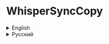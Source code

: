 # WhisperSyncCopy

<details>
   <summary>English</summary>

   **WhisperSyncCopy** is a tool for manually synchronizing files between two directories, copying only the changed files.

   #### Steps to use WhisperSyncCopy:

   1. **Language selection:**
      - On the first run, the program will prompt you to select a language. Use the up and down arrows to select the language, then press Enter.

   2. **Main Menu:**
      - After selecting the language, you will enter the main menu where you can choose one of the following options:
        - **Synchronize**: to start the file synchronization process.
        - **Settings**: to change the language, directories, and other parameters.
        - **Exit**: to exit the program.

   3. **Setting up source and target directories:**
      - In the settings section, the program will ask you for the paths to the source and target directories. If you have used the program before, it will apply the saved paths.

   4. **Working with the `WhisperSyncCopy.toml` file:**
      - By default, the file looks like this:
      ```
      [language]
      current = ""

      [paths]
      source = ""
      destination = ""
      save_paths = true

      [getignore]
      patterns = []

      ```
      - You can manually change the language by setting `current` to `ru` or `en`.
      - You can also change the source and destination paths for synchronization.
      - You can add ignored paths in the `patterns` section.

      **The structure will look like this:**
      ```
      [getignore]
      patterns = [
         "/*", (to block all content)
         "/*.log", (to block specific files or files in a path)
      ]
      ```

      **Example:**
      ```
      "/home/*",
      "/home/logs/*", (to block all content)
      "/home/logs", (to block folder creation)
      "/home/logs/*.log" (to block files with the .log extension)
      ```

   5. **Manual file synchronization:**
      - The program will copy all changed files from the source directory to the target directory, skipping the files specified in the `WhisperSyncCopy.toml` file.
      - **Note:** Synchronization is not automatic. You will need to manually run the program each time you want to synchronize the directories.
      - Automatic synchronization will request permission after each synchronization. This can be useful if you need to synchronize data frequently.

   6. **Settings:**
      - Change language
      - Change directory
      - Delete config

   7. **Completion:**
      - After synchronization is complete, the program will notify you that the files have been successfully copied.

</details>

<details>
   <summary>Русский</summary>

   **WhisperSyncCopy** — это инструмент для ручной синхронизации файлов между двумя директориями, который копирует только измененные файлы.

   #### Шаги использования WhisperSyncCopy:

   1. **Выбор языка:**
      - При первом запуске программа предложит вам выбрать язык. Используйте стрелки вверх и вниз для выбора языка, затем нажмите Enter.

   2. **Главное меню:**
      - После выбора языка вы попадете в главное меню, где можно выбрать один из следующих пунктов:
        - **Синхронизация**: для начала процесса синхронизации файлов.
        - **Настройки**: для изменения языка, директорий и других параметров.
        - **Выйти**: для выхода из программы.

   3. **Настройка исходной и целевой директорий:**
      - В разделе настроек программа запросит у вас пути к исходной и целевой директориям. Если вы уже использовали программу ранее, она применет сохраненые пути.

   4. **Работа с файлом `WhisperSyncCopy.toml`:**
      - По умолчанию файл выглядит так:
      ```
      [language]
      current = ""

      [paths]
      source = ""
      destination = ""
      save_paths = true

      [getignore]
      patterns = []

      ```
      - В нем можно вручную изменить язык, установив `current` на `ru` или `en`.
      - Также можно изменить исходный и конечный путь синхронизации.
      - Также можно добавить игнорируемые пути в `patterns`.

      **Структура будет выглядеть так:**
      ```
      [getignore]
      patterns = [
         "/*", (для запрета содержимого)
         "/*.log", (для запрета файла или файлов в пути)
      ]
      ```

      **Пример:**
      ```
      "/home/*",
      "/home/logs/*", (для запрета содержимого)
      "/home/logs", (для запрета создания папки)
      "/home/logs/*.log" (для запрета файла с расширением .log)
      ```

   5. **Ручная синхронизация файлов:**
      - Программа скопирует все измененные файлы из исходной директории в целевую, пропуская те файлы, которые указаны в файле `WhisperSyncCopy.toml`.
      - **Примечание:** Синхронизация не является автоматической. Вам нужно будет вручную запускать программу каждый раз, когда вы хотите синхронизировать директории.
      - Автоматическая синхронизация после каждой синхронизации будет запрашивать разрешение на синхронизацию. Она будет полезной в случае, если нужно часто синхронизировать данные.

   6. **Настройки:**
      - Изменить язык
      - Изменить директорию
      - Удалить конфиг

   7. **Завершение:**
      - После завершения синхронизации программа уведомит вас о том, что файлы успешно скопированы.

</details>
